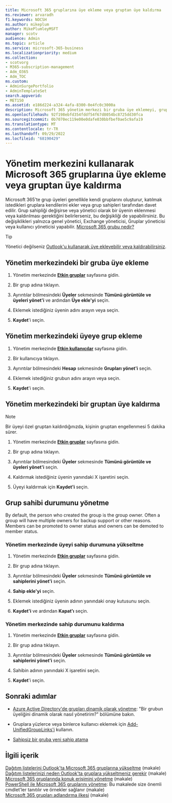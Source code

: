 ```yaml
---
title: Microsoft 365 gruplarına üye ekleme veya gruptan üye kaldırma
ms.reviewer: arvaradh
f1.keywords: NOCSH
ms.author: mikeplum
author: MikePlumleyMSFT
manager: scotv
audience: Admin
ms.topic: article
ms.service: microsoft-365-business
ms.localizationpriority: medium
ms.collection:
- scotvorg
- M365-subscription-management
- Adm_O365
- Adm_TOC
ms.custom:
- AdminSurgePortfolio
- AdminTemplateSet
search.appverid:
- MET150
ms.assetid: e186d224-a324-4afa-8300-0e4fc0c3000a
description: Microsoft 365 yönetim merkezi bir gruba üye eklemeyi, gruptan üyeyi kaldırmayı ve grup sahibi durumunu yönetmeyi öğrenin.
ms.openlocfilehash: 92f198ebfd354fddf54f67d8054bc8725dd30fca
ms.sourcegitcommit: 0b7070ec119e00e0dafe030bbfbef0ae5c9afa19
ms.translationtype: MT
ms.contentlocale: tr-TR
ms.lasthandoff: 09/29/2022
ms.locfileid: "68190429"
---
```

# <a name="add-or-remove-members-from-microsoft-365-groups-using-the-admin-center"></a>Yönetim merkezini kullanarak Microsoft 365 gruplarına üye ekleme veya gruptan üye kaldırma

Microsoft 365'te grup üyeleri genellikle kendi gruplarını oluşturur, katılmak istedikleri gruplara kendilerini ekler veya grup sahipleri tarafından davet edilir. Grup sahipliği değişirse veya yönetici olarak bir üyenin eklenmesi veya kaldırılması gerektiğini belirlerseniz, bu değişikliği de yapabilirsiniz. Bu değişiklikleri yalnızca genel yönetici, Exchange yöneticisi, Gruplar yöneticisi veya kullanıcı yöneticisi yapabilir. [Microsoft 365 grubu nedir?](https://support.microsoft.com/office/b565caa1-5c40-40ef-9915-60fdb2d97fa2)

> [!TIP]
> Yönetici değilseniz [Outlook'u kullanarak üye ekleyebilir veya kaldırabilirsiniz](https://support.microsoft.com/office/3b650f4a-5c9b-4f94-a1bb-0cca4b1091de).
  
## <a name="add-a-member-to-a-group-in-the-admin-center"></a>Yönetim merkezindeki bir gruba üye ekleme

1. Yönetim merkezinde [**Etkin gruplar**](https://admin.microsoft.com/Adminportal/Home?#/groups) sayfasına gidin.  

2. Bir grup adına tıklayın.

3. Ayrıntılar bölmesindeki **Üyeler** sekmesinde **Tümünü görüntüle ve üyeleri yönet'i** ve ardından **Üye ekle'yi** seçin.

4. Eklemek istediğiniz üyenin adını arayın veya seçin.

5. **Kaydet**'i seçin.

## <a name="add-a-group-to-a-member-in-the-admin-center"></a>Yönetim merkezindeki üyeye grup ekleme

1. Yönetim merkezinde [**Etkin kullanıcılar**](https://admin.microsoft.com/Adminportal/Home?#/users) sayfasına gidin.  

2. Bir kullanıcıya tıklayın.

3. Ayrıntılar bölmesindeki **Hesap** sekmesinde **Grupları yönet'i** seçin.

4. Eklemek istediğiniz grubun adını arayın veya seçin.

5. **Kaydet**'i seçin.

## <a name="remove-a-member-from-a-group-in-the-admin-center"></a>Yönetim merkezindeki bir gruptan üye kaldırma

> [!NOTE]
> Bir üyeyi özel gruptan kaldırdığınızda, kişinin gruptan engellenmesi 5 dakika sürer.

1. Yönetim merkezinde [**Etkin gruplar**](https://admin.microsoft.com/Adminportal/Home?#/groups) sayfasına gidin.  

2. Bir grup adına tıklayın.

3. Ayrıntılar bölmesindeki **Üyeler** sekmesinde **Tümünü görüntüle ve üyeleri yönet'i** seçin.

4. Kaldırmak istediğiniz üyenin yanındaki X işaretini seçin.

5. Üyeyi kaldırmak için **Kaydet'i** seçin.

## <a name="manage-group-owner-status"></a>Grup sahibi durumunu yönetme

By default, the person who created the group is the group owner. Often a group will have multiple owners for backup support or other reasons. Members can be promoted to owner status and owners can be demoted to member status.
  
### <a name="promote-a-member-to-owner-status-in-the-admin-center"></a>Yönetim merkezinde üyeyi sahip durumuna yükseltme

1. Yönetim merkezinde [**Etkin gruplar**](https://admin.microsoft.com/Adminportal/Home?#/groups) sayfasına gidin.  

2. Bir grup adına tıklayın.

3. Ayrıntılar bölmesindeki **Üyeler** sekmesinde **Tümünü görüntüle ve sahiplerini yönet'i** seçin.

4. **Sahip ekle'yi** seçin.

5. Eklemek istediğiniz üyenin adının yanındaki onay kutusunu seçin.

6. **Kaydet'i** ve ardından **Kapat'ı** seçin.

### <a name="remove-owner-status-in-the-admin-center"></a>Yönetim merkezinde sahip durumunu kaldırma

1. Yönetim merkezinde [**Etkin gruplar**](https://admin.microsoft.com/Adminportal/Home?#/groups) sayfasına gidin.  

2. Bir grup adına tıklayın.

3. Ayrıntılar bölmesindeki **Üyeler** sekmesinde **Tümünü görüntüle ve sahiplerini yönet'i** seçin.

4. Sahibin adının yanındaki X işaretini seçin.

5. **Kaydet**'i seçin.

## <a name="next-steps"></a>Sonraki adımlar

- [Azure Active Directory'de grupları dinamik olarak yönetme](/azure/active-directory/fundamentals/active-directory-groups-create-azure-portal): "Bir grubun üyeliğini dinamik olarak nasıl yönetirim?" bölümüne bakın.

- Gruplara yüzlerce veya binlerce kullanıcı eklemek için [Add-UnifiedGroupLinks'i](/powershell/module/exchange/add-unifiedgrouplinks) kullanın.

- [Sahipsiz bir gruba yeni sahip atama](https://support.microsoft.com/office/86bb3db6-8857-45d1-95c8-f6d540e45732)

## <a name="related-content"></a>İlgili içerik

[Dağıtım listelerini Outlook'ta Microsoft 365 gruplarına yükseltme](../manage/upgrade-distribution-lists.md) (makale)\
[Dağıtım listelerinizi neden Outlook'ta gruplara yükseltmeniz gerekir](https://support.microsoft.com/office/7fb3d880-593b-4909-aafa-950dd50ce188) (makale)\
[Microsoft 365 gruplarında konuk erişimini yönetme](manage-guest-access-in-groups.md) (makale)\
[PowerShell ile Microsoft 365 gruplarını yönetme](../../enterprise/manage-microsoft-365-groups-with-powershell.md): Bu makalede size önemli cmdlet'ler tanıtılır ve örnekler sağlanır (makale)\
[Microsoft 365 grupları adlandırma ilkesi](../../solutions/groups-naming-policy.md) (makale)